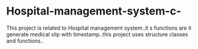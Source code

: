 # Hospital-management-system-c-
This project is related to Hospital management system..it s functions are it generate medical slip with timestamp..this project uses structure classes and functions..
